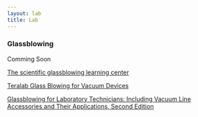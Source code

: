 ```yaml
---
layout: lab
title: Lab
---
```


### Glassblowing

<div class="alert alert-danger">Comming Soon</div>

[The scientific glassblowing learning center](http://www.ilpi.com/glassblowing/)

[Teralab Glass Blowing for Vacuum Devices](http://www.teralab.co.uk/Glass_Blowing/Glass_Blowing_Menu.htm)

[Glassblowing for Laboratory Technicians: Including Vacuum Line Accessories and Their Applications, Second Edition](http://www.amazon.com/gp/product/1483116573/ref=oh_details_o00_s00_i00?ie=UTF8&psc=1)
